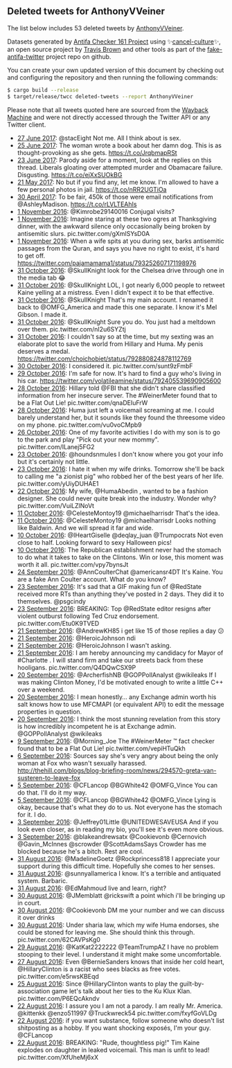 ## Deleted tweets for AnthonyVVeiner

The list below includes 53 deleted tweets by
[AnthonyVVeiner](https://twitter.com/AnthonyVVeiner).



Datasets generated by [Antifa Checker 161 Project](https://twitter.com/antifacheck161) using ✨[cancel-culture](https://github.com/travisbrown/cancel-culture)✨, an open source project by 
[Travis Brown](https://twitter.com/travisbrown) and other tools as part of the 
[fake-antifa-twitter](https://github.com/antifacheck161/fake-antifa-twitter) project repo on github.

You can create your own updated version of this document by checking out and configuring the
repository and then running the following commands:

```bash
$ cargo build --release
$ target/release/twcc deleted-tweets --report AnthonyVVeiner
```

Please note that all tweets quoted here are sourced from the
[Wayback Machine](https://web.archive.org) and were not directly accessed through the Twitter API or
any Twitter client.

* [27 June 2017](https://web.archive.org/web/20170627031543/https://twitter.com/AnthonyVVeiner/status/879538707891707906): @stacEight Not me. All I think about is sex. <!--879538707891707906-->
* [25 June 2017](https://web.archive.org/web/20170625002355/https://twitter.com/AnthonyVVeiner/status/878770697308434433): The woman wrote a book about her damn dog. This is as thought-provoking as she gets. https://t.co/JrqbmapRSt <!--878770697308434433-->
* [23 June 2017](https://web.archive.org/web/20170623182149/https://twitter.com/AnthonyVVeiner/status/878317183973040130): Parody aside for a moment, look at the replies on this thread. Liberals gloating over attempted murder and Obamacare failure. Disgusting. https://t.co/ejXxSUOkBG <!--878317183973040130-->
* [21 May 2017](https://web.archive.org/web/20170521231359/https://twitter.com/AnthonyVVeiner/status/866431910574272513): No but if you find any, let me know. I'm allowed to have a few personal photos in jail. https://t.co/nRR2UGTiOa <!--866431910574272513-->
* [30 April 2017](https://web.archive.org/web/20170430012626/https://twitter.com/AnthonyVVeiner/status/858492709639794688): To be fair, 450k of those were email notifications from @AshleyMadison. https://t.co/rLVLTEAhIs <!--858492709639794688-->
* [ 1 November 2016](https://web.archive.org/web/20170114054349/https://twitter.com/AnthonyVVeiner/status/793324216363937793): @Kimrobe29140016  Conjugal visits? <!--793454142006169600-->
* [ 1 November 2016](https://web.archive.org/web/20170114054349/https://twitter.com/AnthonyVVeiner/status/793324216363937793): Imagine staring at these two ogres at Thanksgiving dinner, with the awkward silence only occasionally being broken by antisemitic slurs. pic.twitter.com/gXmlSYsD0A <!--793324216363937793-->
* [ 1 November 2016](https://web.archive.org/web/20170114054346/https://twitter.com/AnthonyVVeiner/status/793253281946624004): When a wife spits at you during sex, barks antisemitic passages from the Quran, and says you have no right to exist, it's hard to get off.  https://twitter.com/pajamamama1/status/793252607171198976 <!--793253281946624004-->
* [31 October 2016](https://web.archive.org/web/20161202062140/https://twitter.com/AnthonyVVeiner/status/792884581137539072): @SkuIlKnight  look for the Chelsea drive through one in the media tab 😂 <!--792901379304067073-->
* [31 October 2016](https://web.archive.org/web/20161202062140/https://twitter.com/AnthonyVVeiner/status/792884581137539072): @SkuIlKnight  LOL, I got nearly 6,000 people to retweet Kaine yelling at a mistress. Even I didn't expect it to be that effective. <!--792900008211349504-->
* [31 October 2016](https://web.archive.org/web/20161202062140/https://twitter.com/AnthonyVVeiner/status/792884581137539072): @SkuIlKnight  That's my main account. I renamed it back to @OMFG_America and made this one separate.   I know it's Mel Gibson. I made it. <!--792899199541075968-->
* [31 October 2016](https://web.archive.org/web/20161202062140/https://twitter.com/AnthonyVVeiner/status/792884581137539072): @SkuIlKnight  Sure you do. You just had a meltdown over them. pic.twitter.com/nI2u6SYZtj <!--792898641732198400-->
* [31 October 2016](https://web.archive.org/web/20161202062140/https://twitter.com/AnthonyVVeiner/status/792884581137539072): I couldn't say so at the time, but my sexting was an elaborate plot to save the world from Hillary and Huma. My penis deserves a medal. https://twitter.com/choichobiet/status/792880824878112769 <!--792884581137539072-->
* [30 October 2016](https://web.archive.org/web/20170114054416/https://twitter.com/AnthonyVVeiner/status/792647436426706944): I considered it. pic.twitter.com/sunt9zFmbF <!--792647436426706944-->
* [29 October 2016](https://web.archive.org/web/20161202061638/https://twitter.com/AnthonyVVeiner/status/792408246988439552): I'm safe for now. It's hard to find a guy who's living in his car. https://twitter.com/volatileamine/status/792405539690905600 <!--792408246988439552-->
* [28 October 2016](https://web.archive.org/web/20170125151136/https://twitter.com/AnthonyVVeiner/status/792113417758863365): Hillary told  @FBI  that she didn't share classified information from her insecure server.  The  #WeinerMeter  found that to be a Flat Out Lie! pic.twitter.com/qnaDEIuFrW <!--792113417758863365-->
* [28 October 2016](https://web.archive.org/web/20170114054422/https://twitter.com/AnthonyVVeiner/status/792104464807235584): Huma just left a voicemail screaming at me. I could barely understand her, but it sounds like they found the threesome video on my phone. pic.twitter.com/vu0voCMpb9 <!--792104464807235584-->
* [26 October 2016](https://web.archive.org/web/20170114054426/https://twitter.com/AnthonyVVeiner/status/791399440993153024): One of my favorite activities I do with my son is to go to the park and play "Pick out your new mommy". pic.twitter.com/ILanej5FG2 <!--791399440993153024-->
* [23 October 2016](https://web.archive.org/web/20170114054411/https://twitter.com/AnthonyVVeiner/status/790041422418305024): @houndsnmules  I don't know where you got your info but it's certainly not little. <!--790043565585993728-->
* [23 October 2016](https://web.archive.org/web/20170114054411/https://twitter.com/AnthonyVVeiner/status/790041422418305024): I hate it when my wife drinks. Tomorrow she'll be back to calling me "a zionist pig" who robbed her of the best years of her life. pic.twitter.com/yUiyDUHAE1 <!--790041422418305024-->
* [22 October 2016](https://web.archive.org/web/20170114054355/https://twitter.com/AnthonyVVeiner/status/789975995675729920): My wife,  @HumaAbedin , wanted to be a fashion designer. She could never quite break into the industry. Wonder why? pic.twitter.com/VuiLZlNoVt <!--789975995675729920-->
* [11 October 2016](https://web.archive.org/web/20161012143441/https://twitter.com/AnthonyVVeiner/status/767767286442844164): @CelesteMontoy19   @michaelharrisdr    That's the idea. <!--785867127945326596-->
* [11 October 2016](https://web.archive.org/web/20161012143441/https://twitter.com/AnthonyVVeiner/status/767767286442844164): @CelesteMontoy19   @michaelharrisdr    Looks nothing like Baldwin. And we will spread it far and wide. <!--785865230891020288-->
* [10 October 2016](https://web.archive.org/web/20161010113209/https://twitter.com/anthonyvveiner/status/785382917262434304): @IHeartGiselle   @deqlay_juan   @Trumpocrats    Not even close to half. Looking forward to sexy Halloween pics! <!--785391374875168768-->
* [10 October 2016](https://web.archive.org/web/20161010113209/https://twitter.com/anthonyvveiner/status/785382917262434304): The Republican establishment never had the stomach to do what it takes to take on the Clintons. Win or lose, this moment was worth it all. pic.twitter.com/vpy7bynsJt <!--785382917262434304-->
* [24 September 2016](https://web.archive.org/web/20161012143441/https://twitter.com/AnthonyVVeiner/status/767767286442844164): @AnnCoulterChat   @americansr4DT  It's Kaine. You are a fake Ann Coulter account. What do you know? <!--779483893615431681-->
* [23 September 2016](https://web.archive.org/web/20160924023110/https://twitter.com/anthonyvveiner/status/779405367491096576): It's sad that a GIF making fun of  @RedState  received more RTs than anything they've posted in 2 days. They did it to themselves.  @psgcindy <!--779424990336806912-->
* [23 September 2016](https://web.archive.org/web/20160924023110/https://twitter.com/anthonyvveiner/status/779405367491096576): BREAKING: Top  @RedState  editor resigns after violent outburst following Ted Cruz endorsement. pic.twitter.com/Etu0K9TVED <!--779405367491096576-->
* [21 September 2016](https://web.archive.org/web/20160929021726/https://twitter.com/AnthonyVVeiner/status/778513506421309440): @AndrewKH85  i get like 15 of those replies a day 😕 <!--778521264390541312-->
* [21 September 2016](https://web.archive.org/web/20160929021726/https://twitter.com/AnthonyVVeiner/status/778513506421309440): @HeroicJohnson  ndi <!--778520705054965760-->
* [21 September 2016](https://web.archive.org/web/20160929021726/https://twitter.com/AnthonyVVeiner/status/778513506421309440): @HeroicJohnson  I wasn't asking. <!--778520560657727488-->
* [21 September 2016](https://web.archive.org/web/20160929021726/https://twitter.com/AnthonyVVeiner/status/778513506421309440): I am hereby announcing my candidacy for Mayor of  #Charlotte . I will stand firm and take our streets back from these hooligans. pic.twitter.com/Q4DQwCSX9P <!--778513506421309440-->
* [20 September 2016](https://web.archive.org/web/20160921043629/https://twitter.com/anthonyvveiner/status/778120136343560192): @ArcherfishNB   @GOPPollAnalyst   @wikileaks    If I was making Clinton Money, I'd be motivated enough to write a little C++ over a weekend. <!--778121214170636288-->
* [20 September 2016](https://web.archive.org/web/20160921043629/https://twitter.com/anthonyvveiner/status/778120136343560192): I mean honestly… any Exchange admin worth his salt knows how to use MFCMAPI (or equivalent API) to edit the message properties in question. <!--778120623302279168-->
* [20 September 2016](https://web.archive.org/web/20160921043629/https://twitter.com/anthonyvveiner/status/778120136343560192): I think the most stunning revelation from this story is how incredibly incompetent he is at Exchange admin.  @GOPPollAnalyst    @wikileaks <!--778120136343560192-->
* [ 9 September 2016](https://web.archive.org/web/20160910114317/https://twitter.com/anthonyvveiner/status/774218897708945408): @Morning_Joe  The  #WeinerMeter ™ fact checker found that to be a Flat Out Lie! pic.twitter.com/vepiHTuQkh <!--774218897708945408-->
* [ 6 September 2016](https://web.archive.org/web/20160909203846/https://twitter.com/AnthonyVVeiner/status/773158722814304256): Sources say she's very angry about being the only woman at Fox who wasn't sexually harassed. http://thehill.com/blogs/blog-briefing-room/news/294570-greta-van-susteren-to-leave-fox <!--773158722814304256-->
* [ 5 September 2016](https://web.archive.org/web/20161012143441/https://twitter.com/AnthonyVVeiner/status/767767286442844164): @CFLancop  @BGWhite42   @OMFG_Vince    You can do that. I'll do it my way. <!--772852082617552896-->
* [ 5 September 2016](https://web.archive.org/web/20161012143441/https://twitter.com/AnthonyVVeiner/status/767767286442844164): @CFLancop  @BGWhite42   @OMFG_Vince    Lying is okay, because that's what they do to us. Not everyone has the stomach for it. I do. <!--772850894572556288-->
* [ 3 September 2016](https://web.archive.org/web/20160917094613/https://twitter.com/AnthonyVVeiner/status/770619972980707328): @Jeffrey01Little   @UNITEDWESAVEUSA  And if you look even closer, as in reading my bio, you'll see it's even more obvious. <!--771909456372400129-->
* [ 3 September 2016](https://web.archive.org/web/20160917094613/https://twitter.com/AnthonyVVeiner/status/770619972980707328): @blakeandrewsatx   @Cookievonb   @Cernovich   @Gavin_McInnes   @scrowder   @ScottAdamsSays  Crowder has me blocked because he's a bitch. Rest are cool. <!--771892480136646656-->
* [31 August 2016](https://web.archive.org/web/20160917094613/https://twitter.com/AnthonyVVeiner/status/770619972980707328): @MadelineGoetz   @Rockprincess818  I appreciate your support during this difficult time. Hopefully she comes to her senses. <!--771051784148230145-->
* [31 August 2016](https://web.archive.org/web/20160917094613/https://twitter.com/AnthonyVVeiner/status/770619972980707328): @sunnyallamerica  I know. It's a terrible and antiquated system. Barbaric. <!--771050360865783808-->
* [31 August 2016](https://web.archive.org/web/20160917094613/https://twitter.com/AnthonyVVeiner/status/770619972980707328): @EdMahmoud  live and learn, right? <!--770869471124791296-->
* [30 August 2016](https://web.archive.org/web/20160917094613/https://twitter.com/AnthonyVVeiner/status/770619972980707328): @JMemblatt   @rickswift  a point which i'll be bringing up in court. <!--770650114474053634-->
* [30 August 2016](https://web.archive.org/web/20160917094613/https://twitter.com/AnthonyVVeiner/status/770619972980707328): @Cookievonb  DM me your number and we can discuss it over drinks <!--770626667651993602-->
* [30 August 2016](https://web.archive.org/web/20160917094613/https://twitter.com/AnthonyVVeiner/status/770619972980707328): Under sharia law, which my wife Huma endorses, she could be stoned for leaving me. She should think this through. pic.twitter.com/62CAVPsKg0 <!--770619972980707328-->
* [29 August 2016](https://web.archive.org/web/20161012143441/https://twitter.com/AnthonyVVeiner/status/767767286442844164): @KatKat2222222   @TeamTrumpAZ  I have no problem stooping to their level. I understand it might make some uncomfortable. <!--770080671155060736-->
* [27 August 2016](https://web.archive.org/web/20160919132407/https://twitter.com/anthonyvveiner/status/769684660947394560?lang=kn): Even  @BernieSanders  knows that inside her cold heart,  @HillaryClinton  is a racist who sees blacks as free votes. pic.twitter.com/e5rwsKBEqd <!--769684660947394560-->
* [25 August 2016](https://web.archive.org/web/20160919075133/https://twitter.com/AnthonyVVeiner/status/768922239592869888): Since  @HillaryClinton  wants to play the guilt-by-association game let's talk about her ties to the Ku Klux Klan. pic.twitter.com/P6EQcAkndv <!--768922239592869888-->
* [22 August 2016](https://web.archive.org/web/20161012143441/https://twitter.com/AnthonyVVeiner/status/767767286442844164): I assure you I am not a parody. I am really Mr. America.  @kittenkk   @enzo511997   @Truckwreck54  pic.twitter.com/fxyfGoVLDg <!--767797007561986048-->
* [22 August 2016](https://web.archive.org/web/20161012143441/https://twitter.com/AnthonyVVeiner/status/767767286442844164): if you want substance, follow someone who doesn't list shitposting as a hobby. If you want shocking exposés, I'm your guy. @CFLancop <!--767780102612672512-->
* [22 August 2016](https://web.archive.org/web/20161012143441/https://twitter.com/AnthonyVVeiner/status/767767286442844164): BREAKING: "Rude, thoughtless pig!" Tim Kaine explodes on daughter in leaked voicemail. This man is unfit to lead! pic.twitter.com/XfUheMj6xX <!--767767286442844164-->
